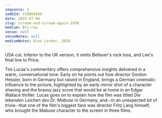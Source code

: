 ```yaml
---
sequence: 1
imdbId: tt0064949
date: 2025-07-04
slug: scream-and-scream-again-1970
medium: Blu-ray
venue: null
venueNotes: null
mediumNotes: Kino Lorber, 2019
---
```


USA cut. Inferior to the UK verison, it omits Bellaver's rock toss, and Lee's final line to Price.

Tim Lucas's commentary offers comprehensive insights delivered in a warm, conversational tone. Early on he points out how director Gordon Hessler, born in Germany but raised in England, brings a German cinematic influence to the picture, highlighted by an early mirror shot of a character shaving and the brassy jazz score that would be at home in an Edgar Wallace thriller. Lucas goes on to explain how the film was titled _Die lebenden Leichen des Dr. Mabuse_ in Germany, and--in an unexpected bit of trivia--that one of the film's biggest fans was director Fritz Lang himself, who brought the Mabuse character to the screen in three films.
